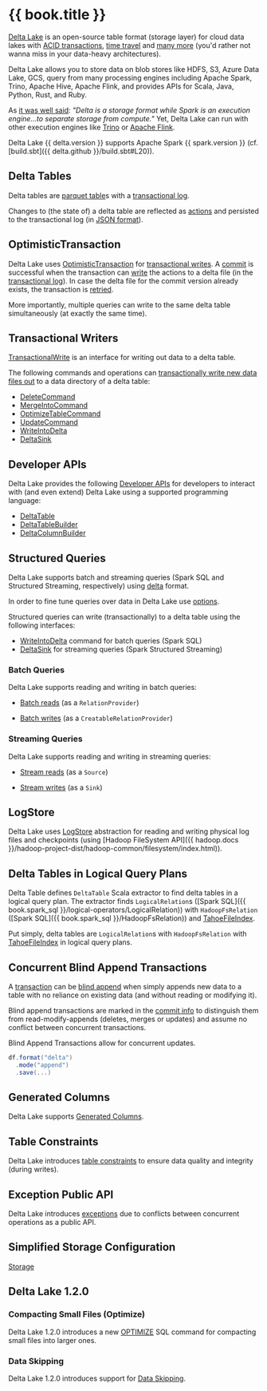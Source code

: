 # {{ book.title }}

[Delta Lake](https://delta.io/) is an open-source table format (storage layer) for cloud data lakes with [ACID transactions](OptimisticTransaction.md), [time travel](time-travel/index.md) and [many more](features/index.md) (you'd rather not wanna miss in your data-heavy architectures).

Delta Lake allows you to store data on blob stores like HDFS, S3, Azure Data Lake, GCS, query from many processing engines including Apache Spark, Trino, Apache Hive, Apache Flink, and provides APIs for Scala, Java, Python, Rust, and Ruby.

As [it was well said](https://github.com/delta-io/delta/issues/467#issuecomment-696708455): _"Delta is a storage format while Spark is an execution engine...to separate storage from compute."_ Yet, Delta Lake can run with other execution engines like [Trino](https://trino.io/docs/current/connector/delta-lake.html) or [Apache Flink](https://github.com/delta-io/connectors/tree/master/flink).

Delta Lake {{ delta.version }} supports Apache Spark {{ spark.version }} (cf. [build.sbt]({{ delta.github }}/build.sbt#L20)).

## Delta Tables

Delta tables are [parquet table](DeltaFileFormat.md#fileFormat)s with a [transactional log](DeltaLog.md).

Changes to (the state of) a delta table are reflected as [actions](Action.md) and persisted to the transactional log (in [JSON format](Action.md#json)).

## OptimisticTransaction

Delta Lake uses [OptimisticTransaction](OptimisticTransaction.md) for [transactional writes](TransactionalWrite.md). A [commit](OptimisticTransactionImpl.md#commit) is successful when the transaction can [write](OptimisticTransactionImpl.md#doCommit-write) the actions to a delta file (in the [transactional log](DeltaLog.md)). In case the delta file for the commit version already exists, the transaction is [retried](OptimisticTransactionImpl.md#checkAndRetry).

More importantly, multiple queries can write to the same delta table simultaneously (at exactly the same time).

## Transactional Writers

[TransactionalWrite](TransactionalWrite.md) is an interface for writing out data to a delta table.

The following commands and operations can [transactionally write new data files out](TransactionalWrite.md#writeFiles-usage) to a data directory of a delta table:

* [DeleteCommand](commands/delete/DeleteCommand.md)
* [MergeIntoCommand](commands/merge/MergeIntoCommand.md)
* [OptimizeTableCommand](./commands/optimize/OptimizeTableCommand.md)
* [UpdateCommand](commands/update/UpdateCommand.md)
* [WriteIntoDelta](commands/WriteIntoDelta.md)
* [DeltaSink](DeltaSink.md#addBatch)

## Developer APIs

Delta Lake provides the following [Developer APIs](developer-api.md) for developers to interact with (and even extend) Delta Lake using a supported programming language:

* [DeltaTable](DeltaTable.md)
* [DeltaTableBuilder](DeltaTableBuilder.md)
* [DeltaColumnBuilder](DeltaColumnBuilder.md)

## Structured Queries

Delta Lake supports batch and streaming queries (Spark SQL and Structured Streaming, respectively) using [delta](DeltaDataSource.md#DataSourceRegister) format.

In order to fine tune queries over data in Delta Lake use [options](options.md).

Structured queries can write (transactionally) to a delta table using the following interfaces:

* [WriteIntoDelta](commands/WriteIntoDelta.md) command for batch queries (Spark SQL)
* [DeltaSink](DeltaSink.md) for streaming queries (Spark Structured Streaming)

### Batch Queries

Delta Lake supports reading and writing in batch queries:

* [Batch reads](DeltaDataSource.md#RelationProvider) (as a `RelationProvider`)

* [Batch writes](DeltaDataSource.md#CreatableRelationProvider) (as a `CreatableRelationProvider`)

### Streaming Queries

Delta Lake supports reading and writing in streaming queries:

* [Stream reads](DeltaDataSource.md#StreamSourceProvider) (as a `Source`)

* [Stream writes](DeltaDataSource.md#StreamSinkProvider) (as a `Sink`)

## LogStore

Delta Lake uses [LogStore](storage/LogStore.md) abstraction for reading and writing physical log files and checkpoints (using [Hadoop FileSystem API]({{ hadoop.docs }}/hadoop-project-dist/hadoop-common/filesystem/index.html)).

## Delta Tables in Logical Query Plans

Delta Table defines `DeltaTable` Scala extractor to find delta tables in a logical query plan. The extractor finds `LogicalRelation`s ([Spark SQL]({{ book.spark_sql }}/logical-operators/LogicalRelation)) with `HadoopFsRelation` ([Spark SQL]({{ book.spark_sql }}/HadoopFsRelation)) and [TahoeFileIndex](TahoeFileIndex.md).

Put simply, delta tables are `LogicalRelation`s with `HadoopFsRelation` with [TahoeFileIndex](TahoeFileIndex.md) in logical query plans.

## Concurrent Blind Append Transactions

A [transaction](OptimisticTransaction.md) can be [blind append](OptimisticTransactionImpl.md#commit-isBlindAppend) when simply appends new data to a table with no reliance on existing data (and without reading or modifying it).

Blind append transactions are marked in the [commit info](CommitInfo.md#isBlindAppend) to distinguish them from read-modify-appends (deletes, merges or updates) and assume no conflict between concurrent transactions.

Blind Append Transactions allow for concurrent updates.

```scala
df.format("delta")
  .mode("append")
  .save(...)
```

## Generated Columns

Delta Lake supports [Generated Columns](generated-columns/index.md).

## Table Constraints

Delta Lake introduces [table constraints](constraints/index.md) to ensure data quality and integrity (during writes).

## Exception Public API

Delta Lake introduces [exceptions](exceptions/index.md) due to conflicts between concurrent operations as a public API.

## Simplified Storage Configuration

[Storage](storage/index.md)

## Delta Lake 1.2.0

### Compacting Small Files (Optimize)

Delta Lake 1.2.0 introduces a new [OPTIMIZE](./commands/optimize/index.md) SQL command for compacting small files into larger ones.

### Data Skipping

Delta Lake 1.2.0 introduces support for [Data Skipping](data-skipping/index.md).
